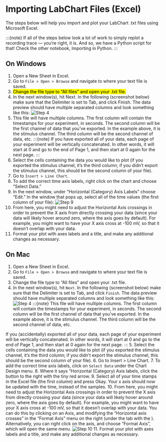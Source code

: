 # Importing LabChart Files (Excel)

The steps below will help you import and plot your LabChart .txt files using Microsoft Excel.

:::{note}
If all of the steps below look a lot of work to simply replot a recording trace — you’re right, it is. And so, we have a Python script for that! Check the other notebook, Importing in Python.
:::

## On Windows
1. Open a New Sheet in Excel.
2. Go to `File > Open > Browse` and navigate to where your text file is saved.
3. <mark>Change the file type to “All files” and open your .txt file.</mark>
4. In the next window(s), hit Next. In the following (screenshot below) make sure that the Delimiter is set to Tab, and click Finish. The data preview should have multiple separated columns and look something like this:
![Step 4](importing_windows_1.png)
5. This file will have multiple columns. The first column will contain the timestamps for your experiment, in seconds. The second column will be the first channel of data that you’ve exported. In the example above, it is the stimulus channel. The third column will be the second channel of data, etc.
:::{note}
If you have exported all of your data, each page of your experiment will be vertically concatenated. In other words, it will start at 0 and go to the end of Page 1, and then start at 0 again for the next page.
:::
6. Select the cells containing the data you would like to plot (if you exported the stimulus channel, it’s the third column; if you didn’t export the stimulus channel, this should be the second column of your file).
7. Go to `Insert > Line Chart`.
8. To add the correct time axis labels, right click on the chart and choose “Select Data.”
9. In the next window, under “Horizontal (Category) Axis Labels” choose “Edit.” In the window that pops up, select all of the time values (the first column of your file): 
![Step 9](importing_windows_2.png)
10. From here, you might need to adjust the Horizontal Axis crossings in order to prevent the X axis from directly crossing your data (since your data will likely hover around zero, where the axis goes by default). For example, you might want to have your X axis cross at -100 mV, so that it doesn’t overlap with your data.
11. Format your plot with axes labels and a title, and make any additional changes as necessary.

## On Mac
1. Open a New Sheet in Excel.
2. Go to `File > Open > Browse` and navigate to where your text file is saved.
3. Change the file type to “All files” and open your .txt file.
4. In the next window(s), hit `Next`. In the following (screenshot below) make sure that the Delimiter is set to Tab, and click `Finish`. The data preview should have multiple separated columns and look something like this:
![Step 4](importing_mac_1.png)
:::{note}
This file will have multiple columns. The first column will contain the timestamps for your experiment, in seconds. The second column will be the first channel of data that you’ve exported. In the example above, it is the stimulus channel. The third column will be the second channel of data, etc.

If you (accidentally) exported all of your data, each page of your experiment will be vertically concatenated. In other words, it will start at 0 and go to the end of Page 1, and then start at 0 again for the next page.
:::
5. Select the cells containing the data you would like to plot (if you exported the stimulus channel, it’s the third column; if you didn’t export the stimulus channel, this should be the second column of your file).
6. Go to Insert > Line Chart.
7. To add the correct time axis labels, click on `Select Data` under the Chart Design menu.
8. Where it says “Horizontal (Category) Axis labels, click the button to the right with the tiny red arrow.
9. Select all of your time stamps in the Excel file (the first column) and press Okay. Your x axis should now be updated with the time, instead of the samples.
10. From here, you might need to adjust the Horizontal Axis crossings in order to prevent the X axis from directly crossing your data (since your data will likely hover around zero, where the axis goes by default). For example, you might want to have your X axis cross at -100 mV, so that it doesn’t overlap with your data. You can do this by clicking on an Axis, and modifying the “Horizontal axis crosses” in the “Format Axis” menu on the right (under the tab with the ). Alternatively, you can right click on the axis, and choose “Format Axis”, which will open the same menu.
![Step 10](importing_mac_2.png)
11. Format your plot with axes labels and a title, and make any additional changes as necessary.
